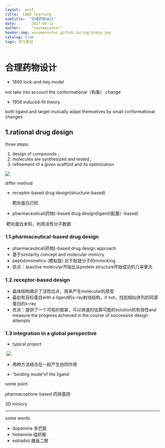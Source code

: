 ```yaml
---
layout:  post  
title:  CADD_learning
subtitle:  "合理药物设计"
date:       2017-05-11
author:     "vousmecouter"
header-img: vousmecouter.github.io/img/zhang.jpg
catalog: true
tags: 学习笔记
---
```


# 合理药物设计


- 1890  lock-and-key model

not take  into account the conformational（构象） change 

- 1958 induced-fit theory

both ligand and target mutually adapt themselves by small conformational changes 

## 1.rational  drug design

three steps: 

1. design of compounds ;
2. molecules are synthesized and tested ;
3. refinement  of a given scaffold and its optimization 

![](MengYGuo.github.io/img/捕获.JPG)

differ method 

- receptor-based drug design(structure-based)

  靶向蛋白已知

- pharmaceutical(药物)-based drug design(ligand(配基) -based)

​        靶向蛋白未知，利用活性分子数据

### 1.1.pharmaceutical-based drug design

- pharmaceutical(药物)-based drug design approach
- 基于similarity  concept and molecular  mimicry
- peptidomimetics (模拟肽) 对于肽链分子的mimicking
- 优点：从active molecular开始比从protein structure开始成功的几率更大

### 1.2.receptor-based design 

- 晶体结构揭示了活性位点，用来产生molecular的原型
- 最初有目标蛋白with a ligand的x-ray射线结构，if not，找到相似序列的同源蛋白的x-ray
- 优点：提供了一个可视的框架，可以快速的估算可能的solution的有效性and measure the progress  achieved  in the course of successive  design attempts

### 1.3 integration  in a global perspective 

- typical project 

  ![](MengYGuo.github.io/img/方法.JPG)

- 两种方法结合在一起产生协同作用

- “binding mode”of the ligand




some point 

pharmacophore-based 药效基团

3D minicry



***

some words

- dopamine 多巴胺
- histamine 组织胺
- estradiol 雌甾二醇
